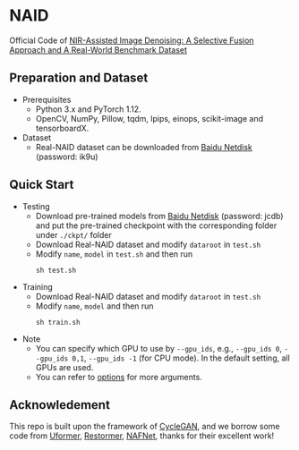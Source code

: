 # NAID

Official Code of [NIR-Assisted Image Denoising: A Selective Fusion Approach and A Real-World Benchmark Dataset](https://arxiv.org/abs/2404.08514)

## Preparation and Dataset
* Prerequisites
  - Python 3.x and PyTorch 1.12.
  - OpenCV, NumPy, Pillow, tqdm, lpips, einops, scikit-image and tensorboardX.
* Dataset
  - Real-NAID dataset can be downloaded from [Baidu Netdisk](https://pan.baidu.com/s/1BCdFnxOCweIZiZv5t2ildQ) (password: ik9u)

## Quick Start
* Testing
  - Download pre-trained models from [Baidu Netdisk](https://pan.baidu.com/s/1ZMi6zpGTL9ByCZwfhyq1BA) (password: jcdb) and put the pre-trained checkpoint with the corresponding folder under `./ckpt/` folder
  - Download Real-NAID dataset and modify `dataroot` in `test.sh`
  - Modify `name`, `model` in `test.sh` and then run
    ```
    sh test.sh
    ```
* Training
  - Download Real-NAID dataset and modify `dataroot` in `test.sh`
  - Modify `name`, `model` and then run
    ```
    sh train.sh
      ```
* Note
  - You can specify which GPU to use by `--gpu_ids`, e.g., `--gpu_ids 0`, `--gpu_ids 0,1`, `--gpu_ids -1` (for CPU mode). In the default setting, all GPUs are used.
  - You can refer to [options](https://github.com/ronjonxu/NAID/tree/main/options) for more arguments.

## Acknowledement
This repo is built upon the framework of [CycleGAN](https://github.com/junyanz/pytorch-CycleGAN-and-pix2pix), and we borrow some code from [Uformer](https://github.com/ZhendongWang6/Uformer), [Restormer](https://github.com/swz30/Restormer), [NAFNet](https://github.com/megvii-research/NAFNet), thanks for their excellent work!
